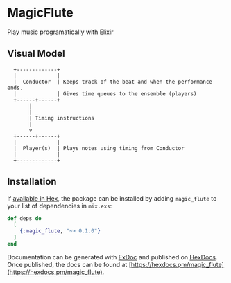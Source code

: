 # MagicFlute

Play music programatically with Elixir

## Visual Model

```text
  +-------------+
  |             |
  |  Conductor  | Keeps track of the beat and when the performance ends. 
  |             | Gives time queues to the ensemble (players)
  +------+------+
       |
       |
       | Timing instructions
       |
       v
  +------+------+
  |             |
  |  Player(s)  | Plays notes using timing from Conductor
  |             |
  +-------------+
  ```

## Installation

If [available in Hex](https://hex.pm/docs/publish), the package can be installed
by adding `magic_flute` to your list of dependencies in `mix.exs`:

```elixir
def deps do
  [
    {:magic_flute, "~> 0.1.0"}
  ]
end
```

Documentation can be generated with [ExDoc](https://github.com/elixir-lang/ex_doc)
and published on [HexDocs](https://hexdocs.pm). Once published, the docs can
be found at [https://hexdocs.pm/magic_flute](https://hexdocs.pm/magic_flute).
